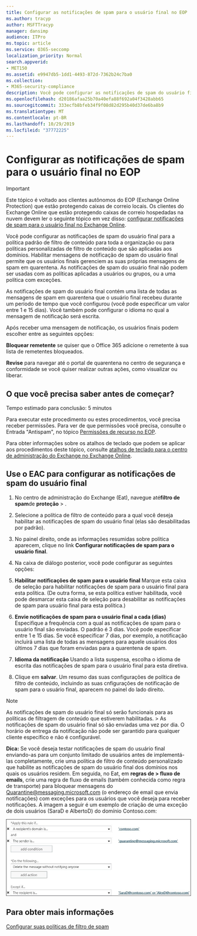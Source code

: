 ```yaml
---
title: Configurar as notificações de spam para o usuário final no EOP
ms.author: tracyp
author: MSFTTracyp
manager: dansimp
audience: ITPro
ms.topic: article
ms.service: O365-seccomp
localization_priority: Normal
search.appverid:
- MET150
ms.assetid: e9947db5-1dd1-4493-872d-7362b24c7ba0
ms.collection:
- M365-security-compliance
description: Você pode configurar as notificações de spam do usuário final para a política padrão de filtro de conteúdo para toda a organização ou para políticas personalizadas de filtro de conteúdo que são aplicadas aos domínios.
ms.openlocfilehash: d20186afaa25b70a40efa88f692a04f3428abb65
ms.sourcegitcommit: 333ecfb8bfeb34f9f08d82d295b40d37de6ba8b9
ms.translationtype: MT
ms.contentlocale: pt-BR
ms.lasthandoff: 10/29/2019
ms.locfileid: "37772225"
---
```

# <a name="configure-end-user-spam-notifications-in-eop"></a>Configurar as notificações de spam para o usuário final no EOP
  
> [!IMPORTANT]
> Este tópico é voltado aos clientes autônomos do EOP (Exchange Online Protection) que estão protegendo caixas de correio locais. Os clientes do Exchange Online que estão protegendo caixas de correio hospedadas na nuvem devem ler o seguinte tópico em vez disso: [configurar notificações de spam para o usuário final no Exchange Online](configure-end-user-spam-notifications-in-exchange-online.md). 
  
Você pode configurar as notificações de spam do usuário final para a política padrão de filtro de conteúdo para toda a organização ou para políticas personalizadas de filtro de conteúdo que são aplicadas aos domínios. Habilitar mensagens de notificação de spam do usuário final permite que os usuários finais gerenciem as suas próprias mensagens de spam em quarentena. As notificações de spam do usuário final não podem ser usadas com as políticas aplicadas a usuários ou grupos, ou a uma política com exceções.
  
As notificações de spam do usuário final contém uma lista de todas as mensagens de spam em quarentena que o usuário final recebeu durante um período de tempo que você configurou (você pode especificar um valor entre 1 e 15 dias). Você também pode configurar o idioma no qual a mensagem de notificação será escrita.
  
Após receber uma mensagem de notificação, os usuários finais podem escolher entre as seguintes opções:

**Bloquear remetente** se quiser que o Office 365 adicione o remetente à sua lista de remetentes bloqueados.

**Revise** para navegar até o portal de quarentena no centro de segurança e conformidade se você quiser realizar outras ações, como visualizar ou liberar.
  
## <a name="what-do-you-need-to-know-before-you-begin"></a>O que você precisa saber antes de começar?
<a name="sectionSection0"> </a>

Tempo estimado para conclusão: 5 minutos
  
Para executar este procedimento ou estes procedimentos, você precisa receber permissões. Para ver de que permissões você precisa, consulte o Entrada "Antispam", no tópico [Permissões de recurso no EOP](feature-permissions-in-eop.md). 
  
Para obter informações sobre os atalhos de teclado que podem se aplicar aos procedimentos deste tópico, consulte [atalhos de teclado para o centro de administração do Exchange no Exchange Online](https://docs.microsoft.com/Exchange/accessibility/keyboard-shortcuts-in-admin-center).
  
## <a name="use-the-eac-to-configure-end-user-spam-notifications"></a>Use o EAC para configurar as notificações de spam do usuário final

1. No centro de administração do Exchange (Eat), navegue até**filtro de spam**de **proteção** > .
    
2. Selecione a política de filtro de conteúdo para a qual você deseja habilitar as notificações de spam do usuário final (elas são desabilitadas por padrão).
    
3. No painel direito, onde as informações resumidas sobre política aparecem, clique no link **Configurar notificações de spam para o usuário final**. 
    
4. Na caixa de diálogo posterior, você pode configurar as seguintes opções:
    
1. **Habilitar notificações de spam para o usuário final** Marque esta caixa de seleção para habilitar notificações de spam para o usuário final para esta política. (De outra forma, se esta política estiver habilitada, você pode desmarcar esta caixa de seleção para desabilitar as notificações de spam para usuário final para esta política.) 
    
2. **Envie notificações de spam para o usuário final a cada (dias)** Especifique a frequência com a qual as notificações de spam para o usuário final são enviadas. O padrão é 3 dias. Você pode especificar entre 1 e 15 dias. Se você especificar 7 dias, por exemplo, a notificação incluirá uma lista de todas as mensagens para aquele usuários dos últimos 7 dias que foram enviadas para a quarentena de spam. 
    
3. **Idioma da notificação** Usando a lista suspensa, escolha o idioma de escrita das notificações de spam para o usuário final para esta diretiva. 
    
5. Clique em **salvar**. Um resumo das suas configurações de política de filtro de conteúdo, incluindo as suas cnfigurações de notificação de spam para o usuário final, aparecem no painel do lado direito.
    
> [!NOTE]
>  As notificações de spam do usuário final só serão funcionais para as políticas de filtragem de conteúdo que estiverem habilitadas. >  As notificações de spam do usuário final só são enviadas uma vez por dia. O horário de entrega da notificação não pode ser garantido para qualquer cliente específico e não é configurável. 
  
 **Dica:** Se você deseja testar notificações de spam do usuário final enviando-as para um conjunto limitado de usuários antes de implementá-las completamente, crie uma política de filtro de conteúdo personalizado que habilite as notificações de spam do usuário final dos domínios nos quais os usuários residem. Em seguida, no Eat, em **regras de \> fluxo de emails**, crie uma regra de fluxo de emails (também conhecida como regra de transporte) para bloquear mensagens do Quarantine@messaging.microsoft.com (o endereço de email que envia notificações) com exceções para os usuários que você deseja para receber notificações. A imagem a seguir é um exemplo de criação de uma exceção de dois usuários (SaraD e AlbertoD) do domínio Contoso.com: 
  
![Regra de transporte para testar notificações de spam do usuário final](../media/EOP-ESN-testspecificusers.jpg)
  
## <a name="for-more-information"></a>Para obter mais informações

[Configurar suas políticas de filtro de spam](configure-your-spam-filter-policies.md)
  
